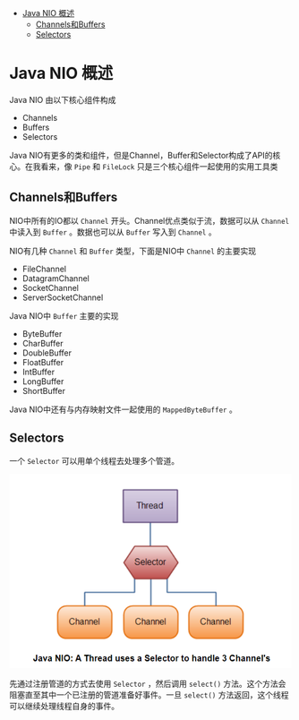 - [Java NIO 概述](#sec-1)
  - [Channels和Buffers](#sec-1-1)
  - [Selectors](#sec-1-2)

# Java NIO 概述<a id="sec-1"></a>

Java NIO 由以下核心组件构成

-   Channels
-   Buffers
-   Selectors

Java NIO有更多的类和组件，但是Channel，Buffer和Selector构成了API的核心。在我看来，像 `Pipe` 和 `FileLock` 只是三个核心组件一起使用的实用工具类

## Channels和Buffers<a id="sec-1-1"></a>

NIO中所有的IO都以 `Channel` 开头。Channel优点类似于流，数据可以从 `Channel` 中读入到 `Buffer` 。数据也可以从 `Buffer` 写入到 `Channel` 。

NIO有几种 `Channel` 和 `Buffer` 类型，下面是NIO中 `Channel` 的主要实现

-   FileChannel
-   DatagramChannel
-   SocketChannel
-   ServerSocketChannel

Java NIO中 `Buffer` 主要的实现

-   ByteBuffer
-   CharBuffer
-   DoubleBuffer
-   FloatBuffer
-   IntBuffer
-   LongBuffer
-   ShortBuffer

Java NIO中还有与内存映射文件一起使用的 `MappedByteBuffer` 。

## Selectors<a id="sec-1-2"></a>

一个 `Selector` 可以用单个线程去处理多个管道。

![img](../images/selector.png)

先通过注册管道的方式去使用 `Selector` ，然后调用 `select()` 方法。这个方法会阻塞直至其中一个已注册的管道准备好事件。一旦 `select()` 方法返回，这个线程可以继续处理线程自身的事件。
